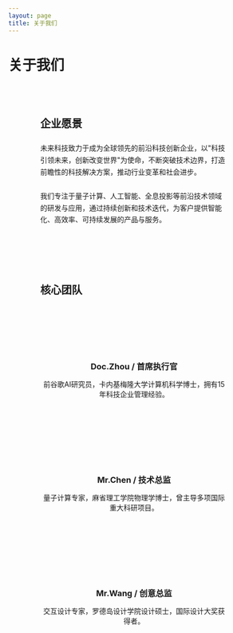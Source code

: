 ```yaml
---
layout: page
title: 关于我们
---
```


# 关于我们

<ParticleBackground></ParticleBackground>

<div class="tech-background"></div>

<div style="max-width: 1200px; margin: 0 auto; padding: 2rem;">
  <div class="tech-card glowing-border" style="padding: 2rem; margin-bottom: 3rem;">
    <h2 style="margin-top: 0; margin-bottom: 1.5rem; color: var(--vp-c-text-dark);">企业愿景</h2>
    <p style="margin-bottom: 1.5rem; line-height: 1.7;">
      未来科技致力于成为全球领先的前沿科技创新企业，以"科技引领未来，创新改变世界"为使命，不断突破技术边界，打造前瞻性的科技解决方案，推动行业变革和社会进步。
    </p>
    <p style="margin-bottom: 0; line-height: 1.7;">
      我们专注于量子计算、人工智能、全息投影等前沿技术领域的研发与应用，通过持续创新和技术迭代，为客户提供智能化、高效率、可持续发展的产品与服务。
    </p>
  </div>
  
  <div class="tech-card" style="padding: 2rem; margin-bottom: 3rem;">
    <h2 style="margin-top: 0; margin-bottom: 1.5rem; color: var(--vp-c-text-dark);">核心团队</h2>
    <div style="display: grid; grid-template-columns: repeat(auto-fill, minmax(280px, 1fr)); gap: 2rem;">
      <div class="team-member">
        <div class="default-icon" style="margin: 0 auto 1rem auto; width: 80px; height: 80px;"></div>
        <h3 style="text-align: center; margin-bottom: 0.5rem;">Doc.Zhou / 首席执行官</h3>
        <p style="text-align: center;">前谷歌AI研究员，卡内基梅隆大学计算机科学博士，拥有15年科技企业管理经验。</p>
      </div>
      <div class="team-member">
        <div class="default-icon" style="margin: 0 auto 1rem auto; width: 80px; height: 80px;"></div>
        <h3 style="text-align: center; margin-bottom: 0.5rem;">Mr.Chen / 技术总监</h3>
        <p style="text-align: center;">量子计算专家，麻省理工学院物理学博士，曾主导多项国际重大科研项目。</p>
      </div>
      <div class="team-member">
        <div class="default-icon" style="margin: 0 auto 1rem auto; width: 80px; height: 80px;"></div>
        <h3 style="text-align: center; margin-bottom: 0.5rem;">Mr.Wang / 创意总监</h3>
        <p style="text-align: center;">交互设计专家，罗德岛设计学院设计硕士，国际设计大奖获得者。</p>
      </div>
    </div>
  </div>
</div>
